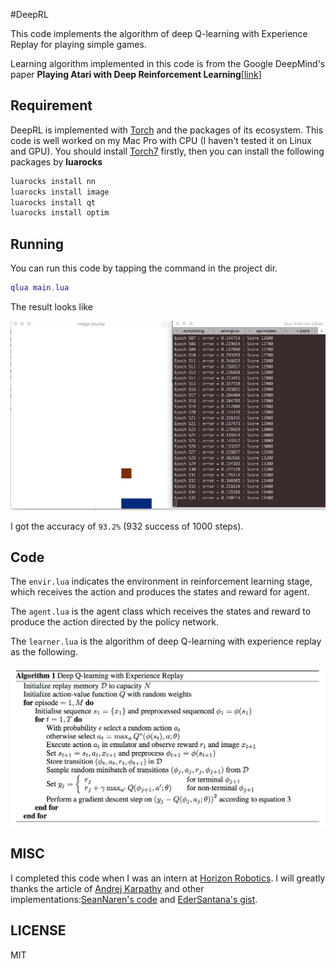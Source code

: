 #DeepRL

This code implements the algorithm of deep Q-learning with Experience Replay for playing simple games.

Learning algorithm implemented in this code is from the Google DeepMind's paper **Playing Atari with Deep Reinforcement Learning**[[link](https://www.cs.toronto.edu/~vmnih/docs/dqn.pdf)]

## Requirement

DeepRL is implemented with [Torch](http://torch.ch) and the packages of its ecosystem. This code is well worked on my Mac Pro with CPU (I haven't tested it on Linux and GPU). You should install [Torch7](https://github.com/torch/torch7) firstly, then you can install the following packages by **luarocks**

```bash
luarocks install nn
luarocks install image
luarocks install qt
luarocks install optim
```

## Running

You can run this code by tapping the command in the project dir.

```lua
qlua main.lua
```

The result looks like

![](static/demo.gif)

I got the accuracy of `93.2%` (932 success of 1000 steps).

## Code 

The `envir.lua` indicates the environment in reinforcement learning stage, which receives the action and produces the states and reward for agent.

The `agent.lua` is the agent class which receives the states and reward to produce the action directed by the policy network.

The `learner.lua` is the algorithm of deep Q-learning with experience replay as the following.

![](static/alg.png)

## MISC

I completed this code when I was an intern at [Horizon Robotics](http://www.horizon-robotics.com/index_en.html). I will greatly thanks the article of [Andrej Karpathy](https://karpathy.github.io/2016/05/31/rl/) and other implementations:[SeanNaren's code](https://github.com/SeanNaren/TorchQLearningExample) and [EderSantana's gist](https://gist.github.com/EderSantana/c7222daa328f0e885093).

## LICENSE
MIT